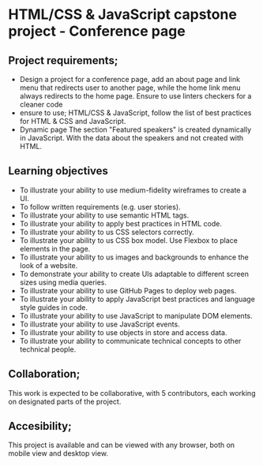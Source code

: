 # HTML/CSS & JavaScript capstone project - Conference page
 ##  Project requirements;
  - Design  a project for a conference page, add an about page and link menu that redirects user to another page, while the home link menu always redirects to the home page. Ensure to use linters checkers for a cleaner code 
  -  ensure to use; HTML/CSS & JavaScript, follow the list of best practices for HTML & CSS
and JavaScript.
 - Dynamic page
The section "Featured speakers" is created dynamically in JavaScript.
 With the data about the speakers and not created with HTML.
 ## Learning objectives
- To illustrate your ability to use medium-fidelity wireframes to create a UI.
- To follow written requirements (e.g. user stories).
- To illustrate your ability to use semantic HTML tags.
- To illustrate your ability to apply best practices in HTML code.
- To illustrate your ability to us CSS selectors correctly.
- To illustrate your ability to us CSS box model.
 Use Flexbox to place elements in the page.
-  To illustrate your ability to us images and backgrounds to enhance the look of a website.
- To demonstrate your ability to create UIs adaptable to different screen sizes using media queries.
- To illustrate your ability to use GitHub Pages to deploy web pages.
- To illustrate your ability to apply JavaScript best practices and language style guides in code.
- To illustrate your ability to use JavaScript to manipulate DOM elements.
- To illustrate your ability to use JavaScript events.
- To illustrate your ability to use objects in store and access data.
- To illustrate your ability to communicate technical concepts to other technical people.

## Collaboration;
This work is expected to be collaborative, with 5 contributors, each working on designated parts of the project.
## Accesibility;
 This project is available and can be viewed with any browser, both on mobile view and desktop view.

